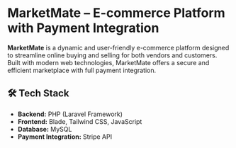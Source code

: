 #  MarketMate – E-commerce Platform with Payment Integration

**MarketMate** is a dynamic and user-friendly e-commerce platform designed to streamline online buying and selling for both vendors and customers. Built with modern web technologies, MarketMate offers a secure and efficient marketplace with full payment integration.


## 🛠️ Tech Stack

- **Backend:** PHP (Laravel Framework)
- **Frontend:** Blade, Tailwind CSS, JavaScript
- **Database:** MySQL
- **Payment Integration:**  Stripe API

